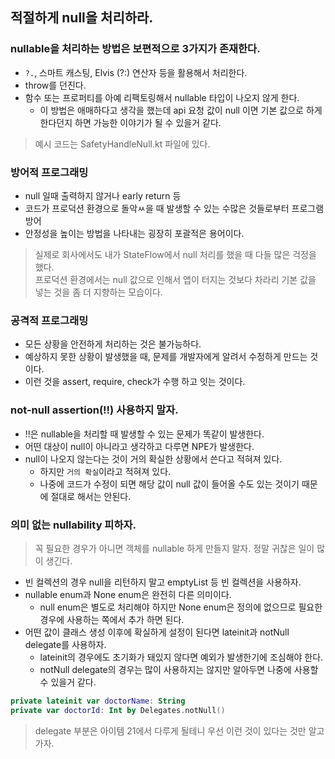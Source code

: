 ## 적절하게 null을 처리하라.

### nullable을 처리하는 방법은 보편적으로 3가지가 존재한다.

- `?.`, 스마트 캐스팅, Elvis (?:) 연산자 등을 활용해서 처리한다.
- throw를 던진다.
- 함수 또는 프로퍼티를 아예 리팩토링해서 nullable 타입이 나오지 않게 한다.
  - 이 방법은 애매하다고 생각을 했는데 api 요청 값이 null 이면 기본 값으로 하게 한다던지 하면 가능한 이야기가 될 수 있을거 같다.

> 예시 코드는 SafetyHandleNull.kt 파일에 있다.

### 방어적 프로그래밍

- null 일때 출력하지 않거나 early return 등
- 코드가 프로덕션 환경으로 돌악ㅆ을 때 발생할 수 있는 수많은 것들로부터 프로그램 방어
- 안정성을 높이는 방법을 나타내는 굉장히 포괄적은 용어이다.

> 실제로 회사에서도 내가 StateFlow에서 null 처리를 했을 때 다들 많은 걱정을 했다.    
> 프로덕션 환경에서는 null 값으로 인해서 앱이 터지는 것보다 차라리 기본 값을 넣는 것을 좀 더 지향하는 모습이다.

### 공격적 프로그래밍

- 모든 상황을 안전하게 처리하는 것은 불가능하다.
- 예상하지 못한 상황이 발생했을 때, 문제를 개발자에게 알려서 수정하게 만드는 것이다.
- 이런 것을 assert, require, check가 수행 하고 잇는 것이다.

### not-null assertion(!!) 사용하지 말자.

- !!은 nullable을 처리할 때 발생할 수 있는 문제가 똑같이 발생한다.
- 어떤 대상이 null이 아니라고 생각하고 다루면 NPE가 발생한다.
- null이 나오지 않는다는 것이 거의 확실한 상황에서 쓴다고 적혀져 있다.
  - 하지만 `거의 확실`이라고 적혀져 있다.
  - 나중에 코드가 수정이 되면 해당 값이 null 값이 들어올 수도 있는 것이기 때문에 절대로 해서는 안된다.

### 의미 없는 nullability 피하자.

> 꼭 필요한 경우가 아니면 객체를 nullable 하게 만들지 말자. 정말 귀찮은 일이 많이 생긴다.

- 빈 컬렉션의 경우 null을 리턴하지 말고 emptyList 등 빈 컬렉션을 사용하자.
- nullable enum과 None enum은 완전히 다른 의미이다.
  - null enum은 별도로 처리해야 하지만 None enum은 정의에 없으므로 필요한 경우에 사용하는 쪽에서 추가 하면 된다.
- 어떤 값이 클래스 생성 이후에 확실하게 설정이 된다면 lateinit과 notNull delegate를 사용하자.
  - lateinit의 경우에도 초기화가 돼있지 않다면 예외가 발생한기에 조심해야 한다.
  - notNull delegate의 경우는 많이 사용하지는 않지만 알아두면 나중에 사용할 수 있을거 같다.

```kotlin
private lateinit var doctorName: String
private var doctorId: Int by Delegates.notNull()
```

> delegate 부분은 아이템 21에서 다루게 될테니 우선 이런 것이 있다는 것만 알고가자.
